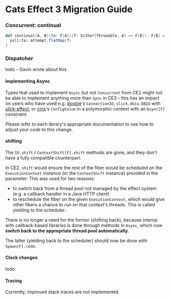 # Cats Effect 3 Migration Guide

### Concurrent: continual

<!-- todo explain -->

```scala
def continual[A, B](fa: F[A])(f: Either[Throwable, A] => F[B]): F[B] = MonadCancel[F].uncancelable { poll =>
  poll(fa).attempt.flatMap(f)
}
```

### Dispatcher

todo - Gavin wrote about this

#### Implementing Async

Types that used to implement `Async` but not `Concurrent` from CE2 might not be able to implement anything more than `Sync` in CE3 -
this has an impact on users who have used e.g.
[doobie](https://github.com/tpolecat/doobie)'s `ConnectionIO`, `slick.dbio.DBIO` with
[slick-effect](https://github.com/kubukoz/slick-effect), or
[ciris](https://cir.is)'s `ConfigValue` in a polymorphic context with an `Async[F]` constraint.

Please refer to each library's appropriate documentation to see how to adjust your code to this change.
<!-- todo We might have direct links to the appropriate migration guides here later on -->

#### shifting

The `IO.shift` / `ContextShift[F].shift` methods are gone, and they don't have a fully compatible counterpart.

In CE2, `shift` would ensure the rest of the fiber would be scheduled on the `ExecutionContext` instance (or the `ContextShift` instance) provided in the parameter. This was used for two reasons:

- to switch back from a thread pool not managed by the effect system (e.g. a callback handler in a Java HTTP client)
- to reschedule the fiber on the given `ExecutionContext`, which would give other fibers a chance to run on that context's threads. This is called yielding to the scheduler.

There is no longer a need for the former (shifting back), because interop with callback-based libraries is done through methods in `Async`, which now **switch back to the appropriate thread pool automatically**.

The latter (yielding back to the scheduler) should now be done with `Spawn[F].cede`.

#### Clock changes

todo
<!-- why `create` and mapK are gone (because it's a typeclass now)  -->

#### Tracing

Currently, improved stack traces are not implemented. <!-- todo link to some PRs for it? -->

